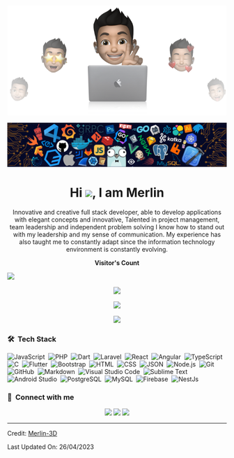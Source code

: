 <p align="center"><img src="https://raw.githubusercontent.com/KevinPatel04/KevinPatel04/master/cover-thompson.png"></p>
<p align="center"><img src="https://raw.githubusercontent.com/KevinPatel04/KevinPatel04/master/header.png"></p>

<h1 align="center">Hi <img src="https://raw.githubusercontent.com/Merlin-3D/Merlin-3D/master/Hi.gif" width="30px">, I am Merlin </h1>

<p align="center" width="150px"> Innovative and creative full stack developer, able to develop applications with elegant concepts and
innovative, Talented in project management, team leadership and independent problem solving
I know how to stand out with my leadership and my sense of communication. My experience has also taught me to
constantly adapt since the information technology environment is constantly evolving.</p>

<p align="center"><b>Visitor's Count</b></p>
<a href="https://hits.seeyoufarm.com"><img src="https://hits.seeyoufarm.com/api/count/incr/badge.svg?url=https%3A%2F%2Fgithub.com%2FMerlin-3D%2Fhit-counter&count_bg=%2379C83D&title_bg=%23555555&icon=node-dot-js.svg&icon_color=%23E7E7E7&title=hits&edge_flat=false"/></a>
<p align="center"><img src="https://github-readme-stats.vercel.app/api/top-langs/?username=Merlin-3D&layout=compact&hide=TSQL&theme=chartreuse-dark"></p>
<p align="center" ><img src="https://github-readme-stats.vercel.app/api?username=Merlin-3D&count_private=true&show_icons=true&&theme=chartreuse-dark&include_all_commits=true" width="400"></p> 
<p align="center" ><img src="https://github-readme-streak-stats.herokuapp.com?user=Merlin-3D&theme=chartreuse-dark"></p>

### 🛠 &nbsp;Tech Stack

![JavaScript](https://img.shields.io/badge/-JavaScript-05122A?style=flat&logo=javascript)&nbsp;
![PHP](https://img.shields.io/badge/-PHP-05122A?style=flat&logo=php&logoColor=777BB4)&nbsp;
![Dart](https://img.shields.io/badge/-Dart-05122A?style=flat&logo=dart&logoColor=1075C2)&nbsp;
![Laravel](https://img.shields.io/badge/-Laravel-05122A?style=flat&logo=laravel&logoColor=FF2D20)&nbsp;
![React](https://img.shields.io/badge/-React-05122A?style=flat&logo=react&logoColor=1572B6)&nbsp;
![Angular](https://img.shields.io/badge/-Angular-05122A?style=flat&logo=angular&logoColor=339933)&nbsp;
![TypeScript](https://img.shields.io/badge/-TypeScript-05122A?style=flat&logo=typescript&logoColor=007ACC)&nbsp;
![C](https://img.shields.io/badge/-C-05122A?style=flat&logo=C&logoColor=A8B9CC)&nbsp;
![Flutter](https://img.shields.io/badge/-Flutter-05122A?style=flat&logo=flutter&logoColor=02569B)&nbsp;
![Bootstrap](https://img.shields.io/badge/-Bootstrap-05122A?style=flat&logo=bootstrap&logoColor=563D7C)&nbsp;
![HTML](https://img.shields.io/badge/-HTML-05122A?style=flat&logo=HTML5)&nbsp;
![CSS](https://img.shields.io/badge/-CSS-05122A?style=flat&logo=CSS3&logoColor=1572B6)&nbsp;
![JSON](https://img.shields.io/badge/-JSON-05122A?style=flat&logo=json&logoColor=000000)&nbsp;
![Node.js](https://img.shields.io/badge/-Node.js-05122A?style=flat&logo=node.js&logoColor=339933)&nbsp;
![Git](https://img.shields.io/badge/-Git-05122A?style=flat&logo=git)&nbsp;
![GitHub](https://img.shields.io/badge/-GitHub-05122A?style=flat&logo=github)&nbsp;
![Markdown](https://img.shields.io/badge/-Markdown-05122A?style=flat&logo=markdown)&nbsp;
![Visual Studio Code](https://img.shields.io/badge/-Visual%20Studio%20Code-05122A?style=flat&logo=visual-studio-code&logoColor=007ACC)&nbsp;
![Sublime Text](https://img.shields.io/badge/-Sublime%20Text-05122A?style=flat&logo=sublime-text&logoColor=FF9800)&nbsp;
![Android Studio](https://img.shields.io/badge/-Android%20Studio-05122A?style=flat&logo=android-studio&logoColor=3DDC84)&nbsp;
![PostgreSQL](https://img.shields.io/badge/-PostgreSQL-05122A?style=flat&logo=postgresql&logoColor=336791)&nbsp;
![MySQL](https://img.shields.io/badge/-MySQL-05122A?style=flat&logo=mysql&logoColor=4479A1)&nbsp;
![Firebase](https://img.shields.io/badge/-Firebase-05122A?style=flat&logo=firebase&logoColor=FFCA28)&nbsp;
![NestJs](https://img.shields.io/badge/-NestJs-05122A?style=flat&logo=nestjs&logoColor=339933)&nbsp;


### :link: &nbsp;Connect with me

<p align="center">
<a href="https://Merlin-3D.me/blog"><img src="https://img.shields.io/badge/-merlin-3d.me-3423A6?style=for-the-badge&logo=Google-Chrome&logoColor=white"/></a>
<a href="https://www.linkedin.com/in/merlin-deffo-7708381a9"><img src="https://img.shields.io/badge/merlin-deffo-0077B5?style=for-the-badge&logo=Linkedin&logoColor=white"/></a>
<a href="mailto:deffomerlin14@gmail.com"><img src="https://img.shields.io/badge/-deffomerlin14@gmail.com-D14836?style=for-the-badge&logo=Gmail&logoColor=white"/></a>

---
Credit: [Merlin-3D](https://github.com/Merlin-3D)

Last Updated On: 26/04/2023
